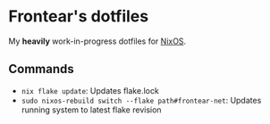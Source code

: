 # Frontear's dotfiles
My **heavily** work-in-progress dotfiles for [NixOS](https://nixos.org/).

## Commands
- `nix flake update`: Updates flake.lock
- `sudo nixos-rebuild switch --flake path#frontear-net`: Updates running system to latest flake revision
